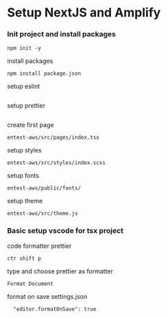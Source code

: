 # Setup NextJS and Amplify

### Init project and install packages

```
npm init -y
```

install packages

```
npm install package.json
```

setup eslint

```

```

setup prettier

```

```

create first page

```
entest-aws/src/pages/index.tsx
```

setup styles

```
entest-aws/src/styles/index.scss
```

setup fonts

```
entest-aws/public/fonts/
```

setup theme

```
entest-aws/src/theme.js
```

### Basic setup vscode for tsx project

code formatter prettier

```
ctr shift p
```

type and choose prettier as formatter

```
Format Document
```

format on save settings.json

```
  "editor.formatOnSave": true
```
